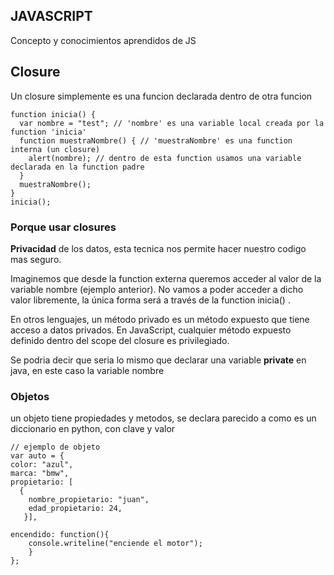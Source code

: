 ## JAVASCRIPT
Concepto y conocimientos aprendidos de JS

## Closure
Un closure simplemente es una funcion declarada dentro de otra funcion
```
function inicia() {
  var nombre = "test"; // 'nombre' es una variable local creada por la function 'inicia'
  function muestraNombre() { // 'muestraNombre' es una function interna (un closure)
    alert(nombre); // dentro de esta function usamos una variable declarada en la function padre
  }
  muestraNombre();
}
inicia();  
```
### Porque usar closures 
**Privacidad** de los datos, esta tecnica nos permite hacer nuestro codigo mas seguro.   

Imaginemos que desde la function externa queremos acceder al valor de la variable nombre (ejemplo anterior). No vamos a poder acceder a dicho valor libremente, la única forma será a través de la function inicia() .

En otros lenguajes, un método privado es un método expuesto que tiene acceso a datos privados. En JavaScript, cualquier método expuesto definido dentro del scope del closure es privilegiado.   

Se podria decir que seria lo mismo que declarar una variable **private** en java, en este caso la variable nombre

### Objetos
un objeto tiene propiedades y metodos, se declara parecido a como es un diccionario en python, con clave y valor

```
// ejemplo de objeto
var auto = {
color: "azul",
marca: "bmw",
propietario: [
  {
    nombre_propietario: "juan",
    edad_propietario: 24,
   }],

encendido: function(){
    console.writeline("enciende el motor");
    }
};
```
    


